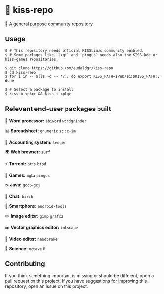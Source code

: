 # :kiss: kiss-repo

:floppy_disk: A general purpose community repository

## Usage

```
$ # This repository needs official KISSLinux community enabled.
$ # Some packages like `lxqt` and `pingus` needs also the KISS-kde or kiss-games repositories.

$ git clone https://github.com/eudaldgr/kiss-repo
$ cd kiss-repo
$ for i in -- $(ls -d -- */); do export KISS_PATH=$PWD/$i:$KISS_PATH:; done

$ # Select a package to install
$ kiss b <pkg> && kiss i <pkg>
```

## Relevant end-user packages built

:page_with_curl: **Word processor:**
`abiword` `wordgrinder`

:bar_chart: **Spreadsheet:**
`gnumeric` `sc` `sc-im`

:ledger: **Accounting system:**
`ledger`

:earth_africa: **Web browser:**
`surf`

:zap: **Torrent:**
`btfs` `btpd`

:space_invader: **Games:**
`mgba` `pingus`

:coffee: **Java:**
`gcc6-gcj`

:rice_scene: **Chat:**
`birch`

:iphone: **Smartphone:**
`android-tools`

:pencil2: **Image editor:**
`gimp` `grafx2`

:black_nib: **Vector graphics editor:**
`inkscape`

:movie_camera: **Video editor:**
`handbrake`

:microscope: **Science:**
`octave` `R`

## Contributing

If you think something important is missing or should be different, open a pull request on this project.
If you have suggestions for improving this repository, open an issue on this project.
